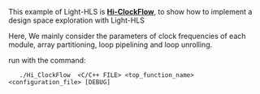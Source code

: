 This example of Light-HLS is **[Hi-ClockFlow](https://github.com/zslwyuan/Hi-ClockFlow/)**, to show how to implement a design space exploration with Light-HLS

Here, We mainly consider the parameters of clock frequencies of each module, array partitioning, loop pipelining and loop unrolling.


run with the command: 

       ./Hi_ClockFlow  <C/C++ FILE> <top_function_name>  <configuration_file> [DEBUG]
